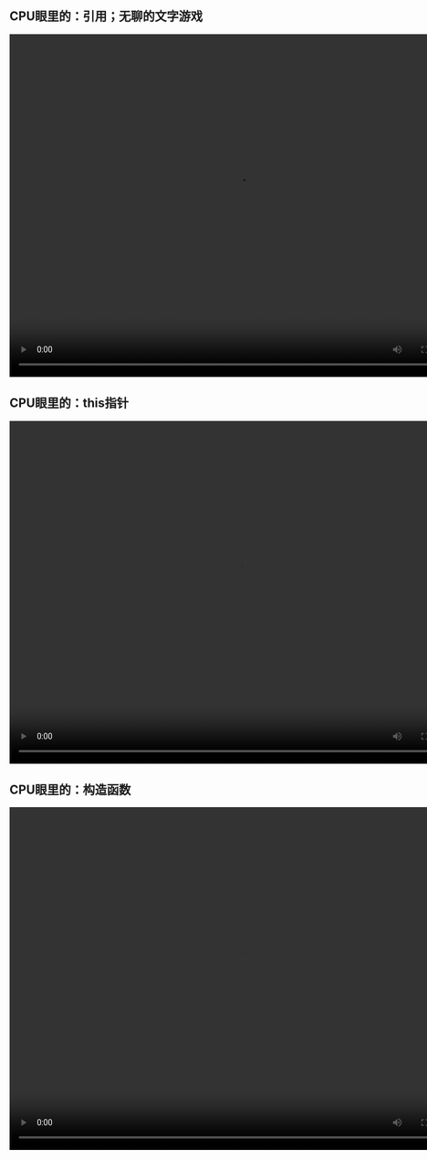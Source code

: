 ## CPU眼里的：引用；无聊的文字游戏
<video src="./vx_attachments/abu/1.CPU眼里的：线程互斥  同步  Mutex  Semaphore.mp4" width="800px" height="600px" controls="controls"></video>

## CPU眼里的：this指针
<video src="./vx_attachments/abu/2.03-5_第三讲_this指针的使用（一）.mp4" width="800px" height="600px" controls="controls"></video>


## CPU眼里的：构造函数
<video src="./vx_attachments/abu/3.英特尔CPU内部构造.mp4" width="800px" height="600px" controls="controls"></video>
